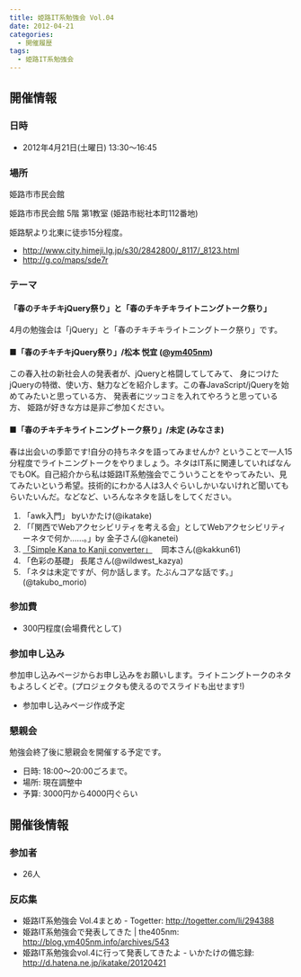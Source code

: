 ```yaml
---
title: 姫路IT系勉強会 Vol.04
date: 2012-04-21
categories:
  - 開催履歴
tags:
  - 姫路IT系勉強会
---
```


## 開催情報

### 日時

- 2012年4月21日(土曜日) 13:30～16:45

### 場所

姫路市市民会館

姫路市市民会館 5階 第1教室 (姫路市総社本町112番地)

姫路駅より北東に徒歩15分程度。

- <http://www.city.himeji.lg.jp/s30/2842800/_8117/_8123.html>
- <http://g.co/maps/sde7r>

### テーマ

#### 「春のチキチキjQuery祭り」と「春のチキチキライトニングトーク祭り」

4月の勉強会は「jQuery」と「春のチキチキライトニングトーク祭り」です。

#### ■「春のチキチキjQuery祭り」/松本 悦宜 ([@ym405nm](https://twitter.com/#%21/ym405nm))

この春入社の新社会人の発表者が、jQueryと格闘してしてみて、 身につけたjQueryの特徴、使い方、魅力などを紹介します。この春JavaScript/jQueryを始めてみたいと思っている方、 発表者にツッコミを入れてやろうと思っている方、 姫路が好きな方は是非ご参加ください。

#### ■「春のチキチキライトニングトーク祭り」/未定 (みなさま)

春は出会いの季節です!自分の持ちネタを語ってみませんか? ということで一人15分程度でライトニングトークをやりましょう。ネタはIT系に関連していればなんでもOK。自己紹介から私は姫路IT系勉強会でこういうことをやってみたい、見てみたいという希望。技術的にわかる人は3人ぐらいしかいないけれど聞いてもらいたいんだ。などなど、いろんなネタを話しをしてください。

1. 「awk入門」 byいかたけ(@ikatake)
2. 「「関西でWebアクセシビリティを考える会」としてWebアクセシビリティーネタで何か……。」by 金子さん(@kanetei)
3. [「Simple Kana to Kanji converter」](http://www.slideshare.net/kakkun61/it-vol4-skk-12639748)    岡本さん(@kakkun61)
4. 「色彩の基礎」 長尾さん(@wildwest\_kazya)
5. 「ネタは未定ですが、何か話します。たぶんコアな話です。」(@takubo\_morio)

### 参加費

- 300円程度(会場費代として)

### 参加申し込み

参加申し込みページからお申し込みをお願いします。ライトニングトークのネタもよろしくどぞ。(プロジェクタも使えるのでスライドも出せます!)

- 参加申し込みページ作成予定

### 懇親会

勉強会終了後に懇親会を開催する予定です。

- 日時: 18:00〜20:00ごろまで。
- 場所: 現在調整中
- 予算: 3000円から4000円ぐらい

## 開催後情報

### 参加者

- 26人

### 反応集

- 姫路IT系勉強会 Vol.4まとめ - Togetter: <http://togetter.com/li/294388>
- 姫路IT系勉強会で発表してきた | the405nm: <http://blog.ym405nm.info/archives/543>
- 姫路IT系勉強会vol.4に行って発表してきたよ - いかたけの備忘録: <http://d.hatena.ne.jp/ikatake/20120421>
